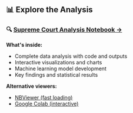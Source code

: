 ## 📊 Explore the Analysis

### 🔍 [Supreme Court Analysis Notebook →](notebooks/your_notebook_name.ipynb)

**What's inside:**
- Complete data analysis with code and outputs
- Interactive visualizations and charts  
- Machine learning model development
- Key findings and statistical results

**Alternative viewers:**
- [NBViewer (fast loading)](https://nbviewer.org/github/evanoster/repo-name/blob/main/notebooks/your_notebook_name.ipynb)
- [Google Colab (interactive)](https://colab.research.google.com/github/evanoster/repo-name/blob/main/notebooks/your_notebook_name.ipynb)
